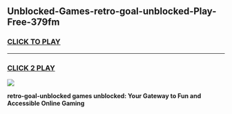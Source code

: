 
## Unblocked-Games-retro-goal-unblocked-Play-Free-379fm
<h3>
<a href="https://premium76.site?title=retro-goal-unblocked&ref=23A">CLICK TO PLAY</a></h3>
<hr>

<h3>
<a href="https://premium76.site?title=retro-goal-unblocked&ref=23A">CLICK 2 PLAY</a>
  
</h3>

<a href="https://premium76.site?title=retro-goal-unblocked&ref=23A"><img src="https://clearcache.store/games.png"></a>


**retro-goal-unblocked games unblocked: Your Gateway to Fun and Accessible Online Gaming**
